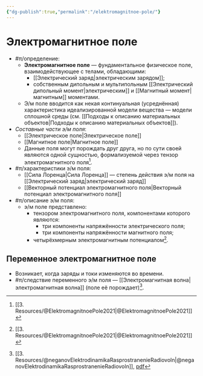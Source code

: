 ```yaml
---
{"dg-publish":true,"permalink":"/elektromagnitnoe-pole/"}
---
```



# Электромагнитное поле

- #π/определение:
	- **Электромагнитное поле** — фундаментальное физическое поле, взаимодействующее с телами, обладающими:
		- [[Электрический заряд\|электрическим зарядом]];
		- собственным дипольным и мультипольным [[Электрический дипольный момент\|электрическим]] и [[Магнитный момент\|магнитным]] моментами. 
	- Э/м поле вводится как некая континуальная (усреднённая) характеристика идеализированной модели вещества — модели сплошной среды (см. [[Подходы к описанию материальных объектов\|Подходы к описанию материальных объектов]]).
- *Составные части э/м поля*:
	- [[Электрическое поле\|Электрическое поле]]
	- [[Магнитное поле\|Магнитное поле]]
	- Данные поля могут порождать друг друга, но по сути своей являются одной сущностью, формализуемой через тензор электромагнитного поля[^1].
- #π/характеристики э/м поля:
	- [[Сила Лоренца\|Сила Лоренца]] — степень действия э/м поля на [[Электрический заряд\|электрический заряд]]
	- [[Векторный потенциал электромагнитного поля\|Векторный потенциал электромагнитного поля]]
- #π/описание э/м поля:
	- э/м поле представлено:
		- тензором электромагнитного поля, компонентами которого являются:
			- три компоненты напряжённости электрического поля;
			- три компоненты напряжённости магнитного поля;
		- четырёхмерным электромагнитным потенциалом[^1].

## Переменное электромагнитное поле

- Возникает, когда заряды и токи изменяются во времени.
- #π/следствие переменного э/м поля — [[Электромагнитная волна\|электромагнитная волна]] (поле её порождает)[^2].

[^1]: [[3. Resources/@ElektromagnitnoePole2021\|@ElektromagnitnoePole2021]]
[^2]: [[3. Resources/@neganovElektrodinamikaRasprostranenieRadiovoln\|@neganovElektrodinamikaRasprostranenieRadiovoln]], [pdf](zotero://open-pdf/library/items/XN5K97GI?page=11&annotation=3AUDHT3L)